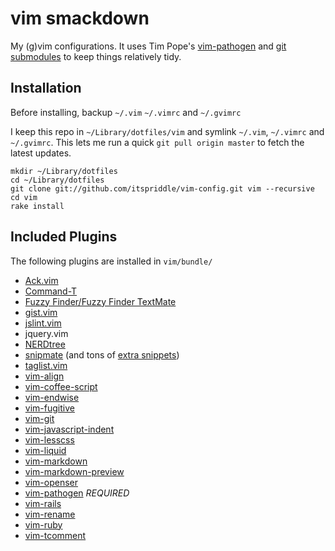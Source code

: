 vim smackdown
=============

My (g)vim configurations. It uses Tim Pope's
[vim-pathogen](http://github.com/tpope/vim-pathogen) and
[git submodules](http://www.kernel.org/pub/software/scm/git/docs/git-submodule.html)
to keep things relatively tidy.

Installation
------------

Before installing, backup `~/.vim` `~/.vimrc` and `~/.gvimrc`

I keep this repo in `~/Library/dotfiles/vim` and symlink
`~/.vim`, `~/.vimrc` and `~/.gvimrc`. This lets me run a
quick `git pull origin master` to fetch the latest
updates.

    mkdir ~/Library/dotfiles
    cd ~/Library/dotfiles
    git clone git://github.com/itspriddle/vim-config.git vim --recursive
    cd vim
    rake install

Included Plugins
----------------

The following plugins are installed in `vim/bundle/`

* [Ack.vim](http://github.com/mileszs/ack.vim)
* [Command-T](http://github.com/wincent/Command-T)
* [Fuzzy Finder/Fuzzy Finder TextMate](http://github.com/itspriddle/vim-fuzzyfinder-pathogen)
* [gist.vim](http://github.com/mattn/gist-vim)
* [jslint.vim](http://github.com/itspriddle/vim-jslint)
* jquery.vim
* [NERDtree](http://github.com/scrooloose/nerdtree)
* [snipmate](http://github.com/msanders/snipmate.vim) (and tons of [extra snippets](http://github.com/scrooloose/snipmate-snippets))
* [taglist.vim](http://github.com/esukram/taglist.vim)
* [vim-align](http://github.com/tsaleh/vim-align)
* [vim-coffee-script](http://github.com/kchmck/vim-coffee-script)
* [vim-endwise](http://github.com/tpope/vim-endwise)
* [vim-fugitive](http://github.com/tpope/vim-fugitive)
* [vim-git](http://github.com/tpope/vim-git)
* [vim-javascript-indent](http://github.com/itspriddle/vim-javascript-indent)
* [vim-lesscss](http://github.com/itspriddle/vim-lesscss)
* [vim-liquid](http://github.com/tpope/vim-liquid)
* [vim-markdown](http://github.com/tpope/vim-markdown)
* [vim-markdown-preview](http://github.com/robgleeson/vim-markdown-preview)
* [vim-openser](http://github.com/itspriddle/vim-openser)
* [vim-pathogen](http://github.com/tpope/vim-pathogen) *REQUIRED*
* [vim-rails](http://github.com/tpope/vim-rails)
* [vim-rename](http://github.com/itspriddle/vim-rename)
* [vim-ruby](http://github.com/vim-ruby/vim-ruby)
* [vim-tcomment](http://github.com/tsaleh/vim-tcomment)
